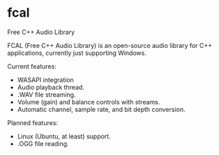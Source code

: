 # fcal
Free C++ Audio Library

FCAL (Free C++ Audio Library) is an open-source audio library for C++ applications, currently just supporting Windows.

Current features:
  - WASAPI integration
  - Audio playback thread.
  - .WAV file streaming.
  - Volume (gain) and balance controls with streams.
  - Automatic channel, sample rate, and bit depth conversion.

Planned features:
  - Linux (Ubuntu, at least) support.
  - .OGG file reading.
